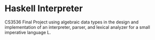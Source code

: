 # Haskell Interpreter

CS3536 Final Project using algebraic data types in the design and implementation of an interpreter, parser, and lexical analyzer for a small imperative language L.
